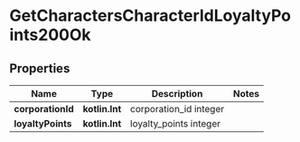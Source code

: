 
# GetCharactersCharacterIdLoyaltyPoints200Ok

## Properties
Name | Type | Description | Notes
------------ | ------------- | ------------- | -------------
**corporationId** | **kotlin.Int** | corporation_id integer | 
**loyaltyPoints** | **kotlin.Int** | loyalty_points integer | 



